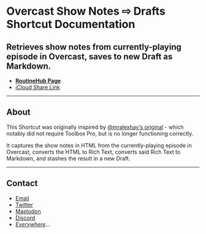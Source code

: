 # Overcast Show Notes ⇨ Drafts Shortcut Documentation
## Retrieves show notes from currently-playing episode in Overcast, saves to new Draft as Markdown.
* [**RoutineHub Page**](https://routinehub.co/shortcut/8944/)
* [iCloud Share Link](https://www.icloud.com/shortcuts/73136fadd3b24c3f87ac8fab5a59ad2c)
***
## About
This Shortcut was originally inspired by [@mralexhay‘s original](https://routinehub.co/shortcut/2343/) - which notably did not require Toolbox Pro, but is no longer functioning correctly.

It captures the show notes in HTML from the currently-playing episode in Overcast, converts the HTML to Rich Text, converts said Rich Text to Markdown, and stashes the result in a new Draft.

***

## Contact

* [Email](mailto:davidblue@extratone.com) 
* [Twitter](https://twitter.com/NeoYokel)
* [Mastodon](https://mastodon.social/@DavidBlue)
* [Discord](https://discord.gg/0b9KQUKP858b0iZF)
* [*Everywhere*](https://www.notion.so/rotund/9fdc8e9610b34b8f991ebc148b760055?v=c170b58650c04fbdb7adc551a73d16a7)...